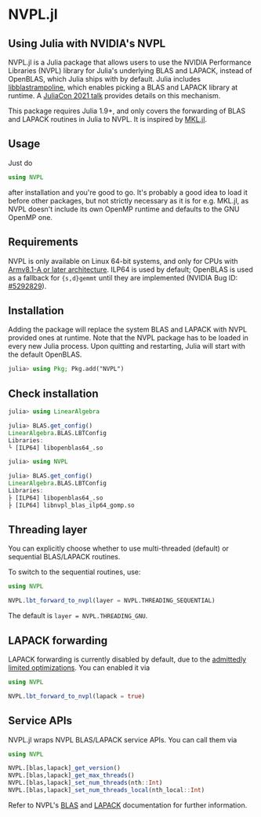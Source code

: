 # NVPL.jl

## Using Julia with NVIDIA's NVPL

NVPL.jl is a Julia package that allows users to use the NVIDIA Performance Libraries (NVPL) library for Julia's underlying BLAS and LAPACK, instead of OpenBLAS, which Julia ships with by default. Julia includes [libblastrampoline](https://github.com/staticfloat/libblastrampoline), which enables picking a BLAS and LAPACK library at runtime. A [JuliaCon 2021 talk](https://www.youtube.com/watch?v=t6hptekOR7s) provides details on this mechanism. 

This package requires Julia 1.9+, and only covers the forwarding of BLAS and LAPACK routines in Julia to NVPL. It is inspired by [MKL.jl](https://github.com/JuliaLinearAlgebra/MKL.jl).

## Usage

Just do
```julia
using NVPL
```
after installation and you're good to go. It's probably a good idea to load it before other packages, but not strictly necessary as it is for e.g. MKL.jl, as NVPL doesn't include its own OpenMP runtime and defaults to the GNU OpenMP one.

## Requirements

NVPL is only available on Linux 64-bit systems, and only for CPUs with [Armv8.1-A or later architecture](https://docs.nvidia.com/nvpl/latest/#cpu-support). ILP64 is used by default; OpenBLAS is used as a fallback for `{s,d}gemmt` until they are implemented (NVIDIA Bug ID: [#5292829](https://partners.nvidia.com/bug/viewbug/5292829)).

## Installation

Adding the package will replace the system BLAS and LAPACK with NVPL provided ones at runtime. Note that the NVPL package has to be loaded in every new Julia process. Upon quitting and restarting, Julia will start with the default OpenBLAS.
```julia
julia> using Pkg; Pkg.add("NVPL")
```

## Check installation

```julia
julia> using LinearAlgebra

julia> BLAS.get_config()
LinearAlgebra.BLAS.LBTConfig
Libraries: 
└ [ILP64] libopenblas64_.so

julia> using NVPL

julia> BLAS.get_config()
LinearAlgebra.BLAS.LBTConfig
Libraries:
├ [ILP64] libopenblas64_.so
├ [ILP64] libnvpl_blas_ilp64_gomp.so
```

## Threading layer

You can explicitly choose whether to use multi-threaded (default) or sequential BLAS/LAPACK routines.

To switch to the sequential routines, use:
```julia
using NVPL

NVPL.lbt_forward_to_nvpl(layer = NVPL.THREADING_SEQUENTIAL)
```
The default is `layer = NVPL.THREADING_GNU`.

## LAPACK forwarding

LAPACK forwarding is currently disabled by default, due to the [admittedly limited optimizations](https://docs.nvidia.com/nvpl/latest/lapack/api/overview.html). You can enabled it via

```julia
using NVPL

NVPL.lbt_forward_to_nvpl(lapack = true)
```

## Service APIs

NVPL.jl wraps NVPL BLAS/LAPACK service APIs. You can call them via
```julia
using NVPL

NVPL.[blas,lapack]_get_version()
NVPL.[blas,lapack]_get_max_threads()
NVPL.[blas,lapack]_set_num_threads(nth::Int)
NVPL.[blas,lapack]_set_num_threads_local(nth_local::Int)
```
Refer to NVPL's [BLAS](https://docs.nvidia.com/nvpl/latest/blas/api/service.html) and [LAPACK](https://docs.nvidia.com/nvpl/latest/lapack/api/service.html) documentation for further information.